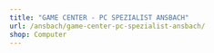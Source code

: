 ```yaml
---
title: "GAME CENTER - PC SPEZIALIST ANSBACH"
url: /ansbach/game-center-pc-spezialist-ansbach/
shop: Computer
---
```

